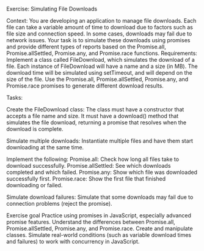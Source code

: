 Exercise: Simulating File Downloads

Context:
You are developing an application to manage file downloads. Each file can take a variable amount of time to download due to factors such as file size and connection speed. In some cases, downloads may fail due to network issues. Your task is to simulate these downloads using promises and provide different types of reports based on the Promise.all, Promise.allSettled, Promise.any, and Promise.race functions.
Requirements:
Implement a class called FileDownload, which simulates the download of a file.
Each instance of FileDownload will have a name and a size (in MB). The download time will be simulated using setTimeout, and will depend on the size of the file.
Use the Promise.all, Promise.allSettled, Promise.any, and Promise.race promises to generate different download results.

Tasks:

Create the FileDownload class:
The class must have a constructor that accepts a file name and size.
It must have a download() method that simulates the file download, returning a promise that resolves when the download is complete.

Simulate multiple downloads:
Instantiate multiple files and have them start downloading at the same time.

Implement the following:
Promise.all: Check how long all files take to download successfully.
Promise.allSettled: See which downloads completed and which failed.
Promise.any: Show which file was downloaded successfully first.
Promise.race: Show the first file that finished downloading or failed.

Simulate download failures:
Simulate that some downloads may fail due to connection problems (reject the promise).

Exercise goal
Practice using promises in JavaScript, especially advanced promise features.
Understand the differences between Promise.all, Promise.allSettled, Promise.any, and Promise.race.
Create and manipulate classes.
Simulate real-world conditions (such as variable download times and failures) to work with concurrency in JavaScript.
